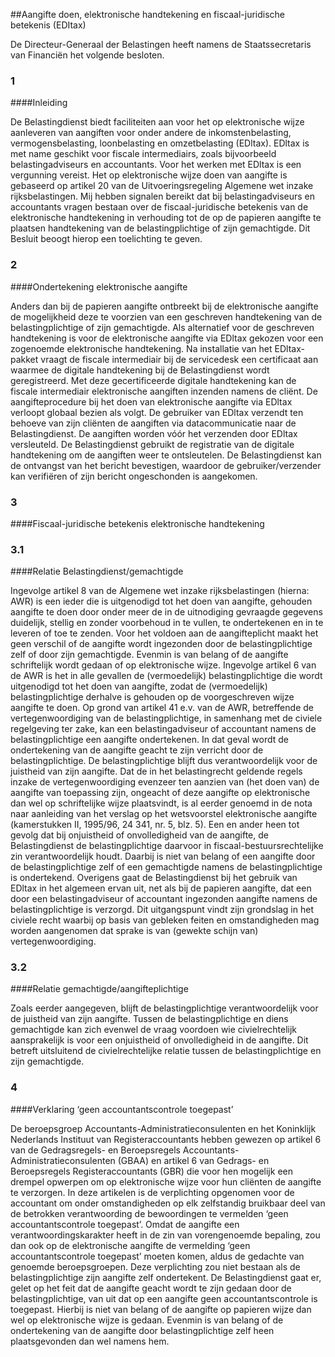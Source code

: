 <meta http-equiv='Content-Type' content='text/html; charset=utf-8' />

##Aangifte doen, elektronische handtekening en fiscaal-juridische betekenis (EDItax)

De Directeur-Generaal der Belastingen heeft namens de Staatssecretaris van Financiën het volgende besloten.     
### 1  

####Inleiding

De Belastingdienst biedt faciliteiten aan voor het op elektronische wijze aanleveren van aangiften voor onder andere de inkomstenbelasting, vermogensbelasting, loonbelasting en omzetbelasting (EDltax). EDltax is met name geschikt voor fiscale intermediairs, zoals bijvoorbeeld belastingadviseurs en accountants. Voor het werken met EDltax is een vergunning vereist. Het op elektronische wijze doen van aangifte is gebaseerd op artikel 20 van de Uitvoeringsregeling Algemene wet inzake rijksbelastingen. Mij hebben signalen bereikt dat bij belastingadviseurs en accountants vragen bestaan over de fiscaal-juridische betekenis van de elektronische handtekening in verhouding tot de op de papieren aangifte te plaatsen handtekening van de belastingplichtige of zijn gemachtigde. Dit Besluit beoogt hierop een toelichting te geven.    
### 2  

####Ondertekening elektronische aangifte

Anders dan bij de papieren aangifte ontbreekt bij de elektronische aangifte de mogelijkheid deze te voorzien van een geschreven handtekening van de belastingplichtige of zijn gemachtigde. Als alternatief voor de geschreven handtekening is voor de elektronische aangifte via EDltax gekozen voor een zogenoemde elektronische handtekening. Na installatie van het EDltax-pakket vraagt de fiscale intermediair bij de servicedesk een certificaat aan waarmee de digitale handtekening bij de Belastingdienst wordt geregistreerd. Met deze gecertificeerde digitale handtekening kan de fiscale intermediair elektronische aangiften inzenden namens de cliënt. De aangifteprocedure bij het doen van elektronische aangifte via EDltax verloopt globaal bezien als volgt. De gebruiker van EDltax verzendt ten behoeve van zijn cliënten de aangiften via datacommunicatie naar de Belastingdienst. De aangiften worden vóór het verzenden door EDltax versleuteld. De Belastingdienst gebruikt de registratie van de digitale handtekening om de aangiften weer te ontsleutelen. De Belastingdienst kan de ontvangst van het bericht bevestigen, waardoor de gebruiker/verzender kan verifiëren of zijn bericht ongeschonden is aangekomen.    
### 3  

####Fiscaal-juridische betekenis elektronische handtekening

### 3.1  

####Relatie Belastingdienst/gemachtigde

Ingevolge artikel 8 van de Algemene wet inzake rijksbelastingen (hierna: AWR) is een ieder die is uitgenodigd tot het doen van aangifte, gehouden aangifte te doen door onder meer de in de uitnodiging gevraagde gegevens duidelijk, stellig en zonder voorbehoud in te vullen, te ondertekenen en in te leveren of toe te zenden. Voor het voldoen aan de aangifteplicht maakt het geen verschil of de aangifte wordt ingezonden door de belastingplichtige zelf of door zijn gemachtigde. Evenmin is van belang of de aangifte schriftelijk wordt gedaan of op elektronische wijze. Ingevolge artikel 6 van de AWR is het in alle gevallen de (vermoedelijk) belastingplichtige die wordt uitgenodigd tot het doen van aangifte, zodat de (vermoedelijk) belastingplichtige derhalve is gehouden op de voorgeschreven wijze aangifte te doen. Op grond van artikel 41 e.v. van de AWR, betreffende de vertegenwoordiging van de belastingplichtige, in samenhang met de civiele regelgeving ter zake, kan een belastingadviseur of accountant namens de belastingplichtige een aangifte ondertekenen. In dat geval wordt de ondertekening van de aangifte geacht te zijn verricht door de belastingplichtige. De belastingplichtige blijft dus verantwoordelijk voor de juistheid van zijn aangifte. Dat de in het belastingrecht geldende regels inzake de vertegenwoordiging evenzeer ten aanzien van (het doen van) de aangifte van toepassing zijn, ongeacht of deze aangifte op elektronische dan wel op schriftelijke wijze plaatsvindt, is al eerder genoemd in de nota naar aanleiding van het verslag op het wetsvoorstel elektronische aangifte (kamerstukken II, 1995/96, 24 341, nr. 5, blz. 5). Een en ander heen tot gevolg dat bij onjuistheid of onvolledigheid van de aangifte, de Belastingdienst de belastingplichtige daarvoor in fiscaal-bestuursrechtelijke zin verantwoordelijk houdt. Daarbij is niet van belang of een aangifte door de belastingplichtige zelf of een gemachtigde namens de belastingplichtige is ondertekend. Overigens gaat de Belastingdienst bij het gebruik van EDltax in het algemeen ervan uit, net als bij de papieren aangifte, dat een door een belastingadviseur of accountant ingezonden aangifte namens de belastingplichtige is verzorgd. Dit uitgangspunt vindt zijn grondslag in het civiele recht waarbij op basis van gebleken feiten en omstandigheden mag worden aangenomen dat sprake is van (gewekte schijn van) vertegenwoordiging.    
### 3.2  

####Relatie gemachtigde/aangifteplichtige

Zoals eerder aangegeven, blijft de belastingplichtige verantwoordelijk voor de juistheid van zijn aangifte. Tussen de belastingplichtige en diens gemachtigde kan zich evenwel de vraag voordoen wie civielrechtelijk aansprakelijk is voor een onjuistheid of onvolledigheid in de aangifte. Dit betreft uitsluitend de civielrechtelijke relatie tussen de belastingplichtige en zijn gemachtigde.     
### 4  

####Verklaring ‘geen accountantscontrole toegepast’

De beroepsgroep Accountants-Administratieconsulenten en het Koninklijk Nederlands Instituut van Registeraccountants hebben gewezen op artikel 6 van de Gedragsregels- en Beroepsregels Accountants-Administratieconsulenten (GBAA) en artikel 6 van Gedrags- en Beroepsregels Registeraccountants (GBR) die voor hen mogelijk een drempel opwerpen om op elektronische wijze voor hun cliënten de aangifte te verzorgen. In deze artikelen is de verplichting opgenomen voor de accountant om onder omstandigheden op elk zelfstandig bruikbaar deel van de betrokken verantwoording de bewoordingen te vermelden ‘geen accountantscontrole toegepast’. Omdat de aangifte een verantwoordingskarakter heeft in de zin van vorengenoemde bepaling, zou dan ook op de elektronische aangifte de vermelding ‘geen accountantscontrole toegepast’ moeten komen, aldus de gedachte van genoemde beroepsgroepen. Deze verplichting zou niet bestaan als de belastingplichtige zijn aangifte zelf ondertekent. De Belastingdienst gaat er, gelet op het feit dat de aangifte geacht wordt te zijn gedaan door de belastingplichtige, van uit dat op een aangifte geen accountantscontrole is toegepast. Hierbij is niet van belang of de aangifte op papieren wijze dan wel op elektronische wijze is gedaan. Evenmin is van belang of de ondertekening van de aangifte door belastingplichtige zelf heen plaatsgevonden dan wel namens hem.     
